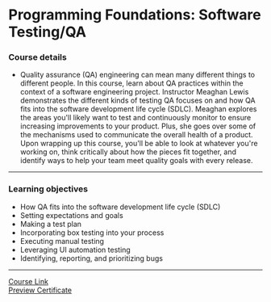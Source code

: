 # Programming Foundations: Software Testing/QA
### Course details
- Quality assurance (QA) engineering can mean many different things to different people. In this course, learn about QA practices within the context of a software engineering project. Instructor Meaghan Lewis demonstrates the different kinds of testing QA focuses on and how QA fits into the software development life cycle (SDLC). Meaghan explores the areas you'll likely want to test and continuously monitor to ensure increasing improvements to your product. Plus, she goes over some of the mechanisms used to communicate the overall health of a product. Upon wrapping up this course, you'll be able to look at whatever you're working on, think critically about how the pieces fit together, and identify ways to help your team meet quality goals with every release.
---
### Learning objectives
- How QA fits into the software development life cycle (SDLC)
- Setting expectations and goals
- Making a test plan
- Incorporating box testing into your process
- Executing manual testing
- Leveraging UI automation testing
- Identifying, reporting, and prioritizing bugs
-------------------------------
[Course Link](https://www.linkedin.com/learning/programming-foundations-software-testing-qa?contextUrn=urn%3Ali%3AlyndaLearningPath%3A56db2b643dd5596be4e4989b)
<br>[Preview Certificate](https://www.linkedin.com/learning/certificates/b00496e3674f8c20b67e5e6207fab426516d0ef2b67ad22e353e113bbd561d24?trk=share_certificate)
